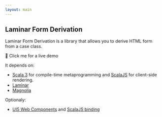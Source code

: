 ```yaml
---
layout: main
---
```


## Laminar Form Derivation


Laminar Form Derivation is a library that allows you to derive HTML form from a case class.



<span onclick='window.open("../demo/index.html", "_blank")'>🚀 Click me for a live demo</span>



It depends on:
* [Scala 3](https://docs.scala-lang.org/scala3/) for compile-time metaprogramming and [ScalaJS](https://www.scala-js.org/) for client-side rendering.
* [Laminar](https://laminar.dev)
* [Magnolia](https://github.com/softwaremill/magnolia)

Optionaly:
* [UI5 Web Components](https://sap.github.io/ui5-webcomponents/) and [ScalaJS binding](https://github.com/sherpal/laminarsapui5bindings)
